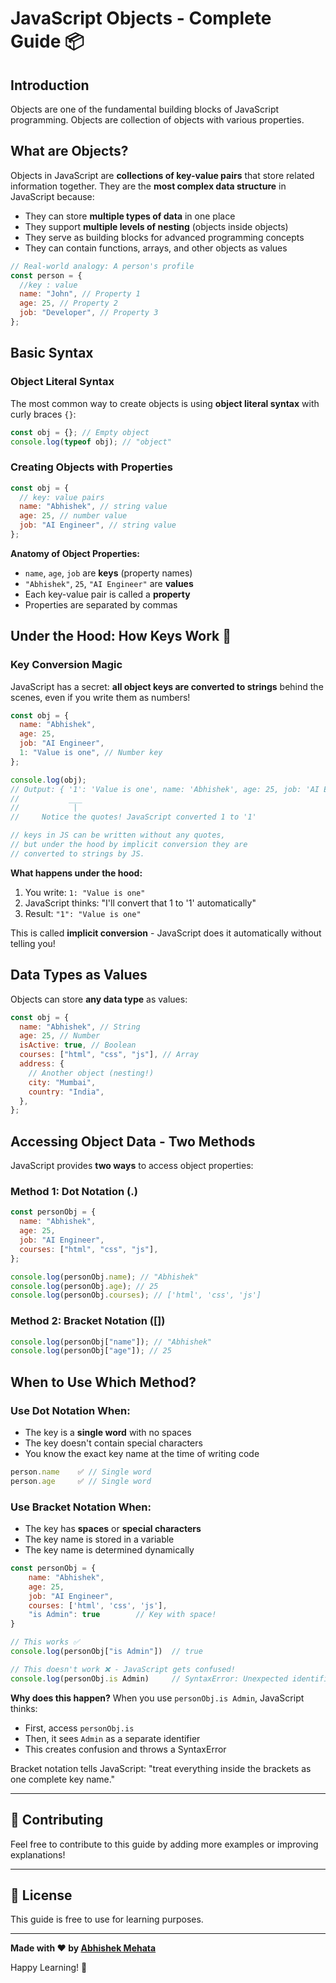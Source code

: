 # JavaScript Objects - Complete Guide 📦

## Introduction

Objects are one of the fundamental building blocks of JavaScript programming.
Objects are collection of objects with various properties.

## What are Objects?

Objects in JavaScript are **collections of key-value pairs** that store related information together. They are the **most complex data structure** in JavaScript because:

- They can store **multiple types of data** in one place
- They support **multiple levels of nesting** (objects inside objects)
- They serve as building blocks for advanced programming concepts
- They can contain functions, arrays, and other objects as values

```javascript
// Real-world analogy: A person's profile
const person = {
  //key : value
  name: "John", // Property 1
  age: 25, // Property 2
  job: "Developer", // Property 3
};
```

## Basic Syntax

### Object Literal Syntax

The most common way to create objects is using **object literal syntax** with curly braces `{}`:

```javascript
const obj = {}; // Empty object
console.log(typeof obj); // "object"
```

### Creating Objects with Properties

```javascript
const obj = {
  // key: value pairs
  name: "Abhishek", // string value
  age: 25, // number value
  job: "AI Engineer", // string value
};
```

**Anatomy of Object Properties:**

- `name`, `age`, `job` are **keys** (property names)
- `"Abhishek"`, `25`, `"AI Engineer"` are **values**
- Each key-value pair is called a **property**
- Properties are separated by commas

## Under the Hood: How Keys Work 🎩

### Key Conversion Magic

JavaScript has a secret: **all object keys are converted to strings** behind the scenes, even if you write them as numbers!

```javascript
const obj = {
  name: "Abhishek",
  age: 25,
  job: "AI Engineer",
  1: "Value is one", // Number key
};

console.log(obj);
// Output: { '1': 'Value is one', name: 'Abhishek', age: 25, job: 'AI Engineer' }
//           ___
//            |
//     Notice the quotes! JavaScript converted 1 to '1'

// keys in JS can be written without any quotes, 
// but under the hood by implicit conversion they are
// converted to strings by JS.

```

**What happens under the hood:**

1. You write: `1: "Value is one"`
2. JavaScript thinks: "I'll convert that 1 to '1' automatically"
3. Result: `"1": "Value is one"`

This is called **implicit conversion** - JavaScript does it automatically without telling you!

## Data Types as Values

Objects can store **any data type** as values:

```javascript
const obj = {
  name: "Abhishek", // String
  age: 25, // Number
  isActive: true, // Boolean
  courses: ["html", "css", "js"], // Array
  address: {
    // Another object (nesting!)
    city: "Mumbai",
    country: "India",
  },
};
```

## Accessing Object Data - Two Methods

JavaScript provides **two ways** to access object properties:

### Method 1: Dot Notation (.)

```javascript
const personObj = {
  name: "Abhishek",
  age: 25,
  job: "AI Engineer",
  courses: ["html", "css", "js"],
};

console.log(personObj.name); // "Abhishek"
console.log(personObj.age); // 25
console.log(personObj.courses); // ['html', 'css', 'js']
```

### Method 2: Bracket Notation ([])

```javascript
console.log(personObj["name"]); // "Abhishek"
console.log(personObj["age"]); // 25
```

## When to Use Which Method?

### Use Dot Notation When:

- The key is a **single word** with no spaces
- The key doesn't contain special characters
- You know the exact key name at the time of writing code

```javascript
person.name    ✅ // Single word
person.age     ✅ // Single word
```

### Use Bracket Notation When:

- The key has **spaces** or **special characters**
- The key name is stored in a variable
- The key name is determined dynamically

```javascript
const personObj = {
    name: "Abhishek",
    age: 25,
    job: "AI Engineer",
    courses: ['html', 'css', 'js'],
    "is Admin": true        // Key with space!
}

// This works ✅
console.log(personObj["is Admin"])  // true

// This doesn't work ❌ - JavaScript gets confused!
console.log(personObj.is Admin)     // SyntaxError: Unexpected identifier
```

**Why does this happen?**
When you use `personObj.is Admin`, JavaScript thinks:

- First, access `personObj.is`
- Then, it sees `Admin` as a separate identifier
- This creates confusion and throws a SyntaxError

Bracket notation tells JavaScript: "treat everything inside the brackets as one complete key name."
<!-- 
## Multiple Levels of Nesting

Objects can contain other objects, creating **nested structures**:

```javascript
const company = {
  name: "Tech Corp",
  employees: {
    developer: {
      name: "John",
      skills: ["JavaScript", "React"],
      address: {
        street: "123 Main St",
        city: "New York",
      },
    },
  },
};

// Accessing nested data
console.log(company.employees.developer.name); // "John"
console.log(company.employees.developer.address.city); // "New York"
```

## Object Properties Overview

**Key Facts:**

- **Keys**: Always converted to strings (implicit conversion)
- **Values**: Can be any data type (string, number, boolean, array, object, function)
- **Properties**: Key-value pairs that store the object's data
- **Nesting**: Objects can contain other objects at multiple levels

## Common Use Cases

```javascript
// User profile
const user = {
  id: 1,
  username: "john_doe",
  "first name": "John", // Space in key
  "last name": "Doe", // Space in key
  preferences: {
    theme: "dark",
    notifications: true,
  },
};

// Accessing data
console.log(user.username); // "john_doe" (dot notation)
console.log(user["first name"]); // "John" (bracket notation)
console.log(user.preferences.theme); // "dark" (nested access)
```

## Key Takeaways

1. **Objects are the most complex data structure** in JavaScript with unlimited nesting capabilities
2. **Objects store related data** using key-value pairs called properties
3. **All keys become strings under the hood** through JavaScript's automatic implicit conversion
4. **Values can be any data type** including other objects and arrays
5. **Two access methods**: dot notation (.) for simple keys, bracket notation ([]) for complex keys
6. **Use bracket notation** when keys have spaces, special characters, or are stored in variables
7. **Use dot notation** for clean, readable code with simple property names
8. **JavaScript works behind the scenes** to convert and organize your data automatically
9. **Objects enable complex data structures** through multiple levels of nesting
10. **Understanding objects is crucial** as they form the foundation of advanced JavaScript concepts

Objects are everywhere in JavaScript - from simple data storage to complex applications. Master them, and you'll have a solid foundation for advanced programming! 🚀 -->



---

## 🤝 Contributing

Feel free to contribute to this guide by adding more examples or improving explanations!

---

## 📄 License

This guide is free to use for learning purposes.

---

**Made with ❤️ by [Abhishek Mehata](https://github.com/Abhishek-mehata)**

Happy Learning! 🚀